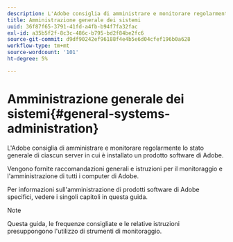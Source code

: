 ```yaml
---
description: L'Adobe consiglia di amministrare e monitorare regolarmente lo stato generale di ciascun server in cui è installato un prodotto software di Adobe.
title: Amministrazione generale dei sistemi
uuid: 36f87f65-3791-41fd-a4fb-b94f7fa32fac
exl-id: a35b5f2f-8c3c-486c-b795-bd2f84be2fc6
source-git-commit: d9df90242ef96188f4e4b5e6d04cfef196b0a628
workflow-type: tm+mt
source-wordcount: '101'
ht-degree: 5%

---
```


# Amministrazione generale dei sistemi{#general-systems-administration}

L&#39;Adobe consiglia di amministrare e monitorare regolarmente lo stato generale di ciascun server in cui è installato un prodotto software di Adobe.

Vengono fornite raccomandazioni generali e istruzioni per il monitoraggio e l&#39;amministrazione di tutti i computer di Adobe.

Per informazioni sull&#39;amministrazione di prodotti software di Adobe specifici, vedere i singoli capitoli in questa guida.

>[!NOTE]
>
>Questa guida, le frequenze consigliate e le relative istruzioni presuppongono l&#39;utilizzo di strumenti di monitoraggio.
